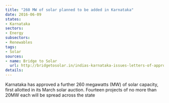 ```yaml
---
title: "260 MW of solar planned to be added in Karnataka"
date: 2016-06-09
states:
- Karnataka
sectors:
- Energy
subsectors:
- Renewables
tags:
- Solar
sources:
- name: Bridge to Solar
  url: http://bridgetosolar.in/indias-karnataka-issues-letters-of-approval-for-another-260mw-solar/
details:
---
```


Karnataka has approved a further 260 megawatts (MW) of solar capacity, first allotted in its March solar auction. Fourteen projects of no more than 20MW each will be spread across the state
